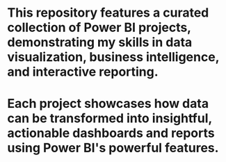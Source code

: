 # This repository features a curated collection of Power BI projects, demonstrating my skills in data visualization, business intelligence, and interactive reporting. 
# Each project showcases how data can be transformed into insightful, actionable dashboards and reports using Power BI's powerful features.
